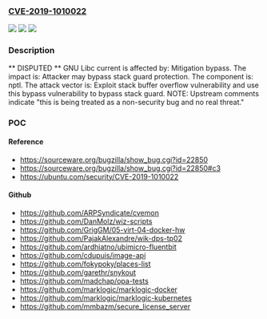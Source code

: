 ### [CVE-2019-1010022](https://cve.mitre.org/cgi-bin/cvename.cgi?name=CVE-2019-1010022)
![](https://img.shields.io/static/v1?label=Product&message=glibc&color=blue)
![](https://img.shields.io/static/v1?label=Version&message=n%2Fa&color=blue)
![](https://img.shields.io/static/v1?label=Vulnerability&message=Mitigation%20bypass&color=brighgreen)

### Description

** DISPUTED ** GNU Libc current is affected by: Mitigation bypass. The impact is: Attacker may bypass stack guard protection. The component is: nptl. The attack vector is: Exploit stack buffer overflow vulnerability and use this bypass vulnerability to bypass stack guard. NOTE: Upstream comments indicate "this is being treated as a non-security bug and no real threat."

### POC

#### Reference
- https://sourceware.org/bugzilla/show_bug.cgi?id=22850
- https://sourceware.org/bugzilla/show_bug.cgi?id=22850#c3
- https://ubuntu.com/security/CVE-2019-1010022

#### Github
- https://github.com/ARPSyndicate/cvemon
- https://github.com/DanMolz/wiz-scripts
- https://github.com/GrigGM/05-virt-04-docker-hw
- https://github.com/PajakAlexandre/wik-dps-tp02
- https://github.com/ardhiatno/ubimicro-fluentbit
- https://github.com/cdupuis/image-api
- https://github.com/fokypoky/places-list
- https://github.com/garethr/snykout
- https://github.com/madchap/opa-tests
- https://github.com/marklogic/marklogic-docker
- https://github.com/marklogic/marklogic-kubernetes
- https://github.com/mmbazm/secure_license_server

